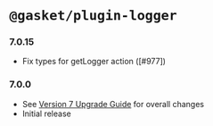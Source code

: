# `@gasket/plugin-logger`

### 7.0.15

- Fix types for getLogger action ([#977])

### 7.0.0

- See [Version 7 Upgrade Guide] for overall changes
- Initial release


[Version 7 Upgrade Guide]: /docs/upgrade-to-7.md

[977]: https://github.com/godaddy/gasket/pull/977
